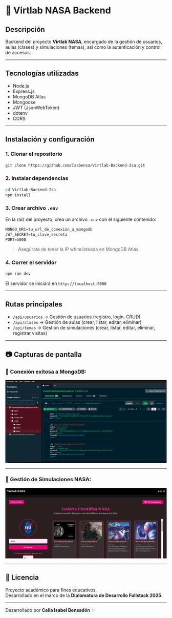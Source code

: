 # 📄 Virtlab NASA Backend

## Descripción
Backend del proyecto **Virtlab NASA**, encargado de la gestión de usuarios, aulas (clases) y simulaciones (temas), así como la autenticación y control de accesos.

---

## Tecnologías utilizadas
- Node.js
- Express.js
- MongoDB Atlas
- Mongoose
- JWT (JsonWebToken)
- dotenv
- CORS

---

## Instalación y configuración

### 1. Clonar el repositorio
```bash
git clone https://github.com/Isabensa/Virtlab-Backend-Isa.git
```

### 2. Instalar dependencias
```bash
cd Virtlab-Backend-Isa
npm install
```

### 3. Crear archivo `.env`
En la raíz del proyecto, crea un archivo `.env` con el siguiente contenido:

```env
MONGO_URI=tu_url_de_conexion_a_mongodb
JWT_SECRET=tu_clave_secreta
PORT=5000
```

> Asegúrate de tener la IP whitelisteada en MongoDB Atlas.

### 4. Correr el servidor
```bash
npm run dev
```

El servidor se iniciará en `http://localhost:5000`

---

## Rutas principales
- `/api/usuarios` → Gestión de usuarios (registro, login, CRUD)
- `/api/clases` → Gestión de aulas (crear, listar, editar, eliminar)
- `/api/temas` → Gestión de simulaciones (crear, listar, editar, eliminar, registrar visitas)

---

## 📷 Capturas de pantalla

### 🔹 Conexión exitosa a MongoDB:
![Conexión MongoDB](https://raw.githubusercontent.com/Isabensa/Virtlab-Backend-Isa/main/public/mongo.png)

---

### 🔹 Gestión de Simulaciones NASA:
![Simulaciones NASA](https://raw.githubusercontent.com/Isabensa/Virtlab-Backend-Isa/main/public/nasa.png)

---

## 📄 Licencia
Proyecto académico para fines educativos.  
Desarrollado en el marco de la **Diplomatura de Desarrollo Fullstack 2025**.

---

Desarrollado por **Celia Isabel Bensadón** ✨